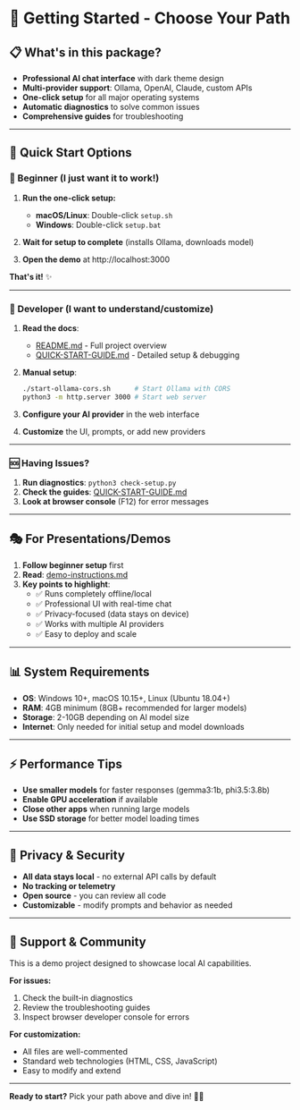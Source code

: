 # 🚀 Getting Started - Choose Your Path

## 📋 What's in this package?
- **Professional AI chat interface** with dark theme design
- **Multi-provider support**: Ollama, OpenAI, Claude, custom APIs
- **One-click setup** for all major operating systems
- **Automatic diagnostics** to solve common issues
- **Comprehensive guides** for troubleshooting

---

## 🎯 Quick Start Options

### 👶 Beginner (I just want it to work!)
1. **Run the one-click setup:**
   - **macOS/Linux**: Double-click `setup.sh`
   - **Windows**: Double-click `setup.bat`

2. **Wait for setup to complete** (installs Ollama, downloads model)

3. **Open the demo** at http://localhost:3000

**That's it!** ✨

---

### 🔧 Developer (I want to understand/customize)
1. **Read the docs**:
   - [README.md](README.md) - Full project overview
   - [QUICK-START-GUIDE.md](QUICK-START-GUIDE.md) - Detailed setup & debugging

2. **Manual setup**:
   ```bash
   ./start-ollama-cors.sh      # Start Ollama with CORS
   python3 -m http.server 3000 # Start web server
   ```

3. **Configure your AI provider** in the web interface

4. **Customize** the UI, prompts, or add new providers

---

### 🆘 Having Issues?
1. **Run diagnostics**: `python3 check-setup.py`
2. **Check the guides**: [QUICK-START-GUIDE.md](QUICK-START-GUIDE.md)
3. **Look at browser console** (F12) for error messages

---

## 🎭 For Presentations/Demos
1. **Follow beginner setup** first
2. **Read**: [demo-instructions.md](demo-instructions.md)
3. **Key points to highlight**:
   - ✅ Runs completely offline/local
   - ✅ Professional UI with real-time chat
   - ✅ Privacy-focused (data stays on device)
   - ✅ Works with multiple AI providers
   - ✅ Easy to deploy and scale

---

## 📊 System Requirements
- **OS**: Windows 10+, macOS 10.15+, Linux (Ubuntu 18.04+)
- **RAM**: 4GB minimum (8GB+ recommended for larger models)
- **Storage**: 2-10GB depending on AI model size
- **Internet**: Only needed for initial setup and model downloads

---

## ⚡ Performance Tips
- **Use smaller models** for faster responses (gemma3:1b, phi3.5:3.8b)
- **Enable GPU acceleration** if available
- **Close other apps** when running large models
- **Use SSD storage** for better model loading times

---

## 🔐 Privacy & Security
- **All data stays local** - no external API calls by default
- **No tracking or telemetry**
- **Open source** - you can review all code
- **Customizable** - modify prompts and behavior as needed

---

## 🤝 Support & Community
This is a demo project designed to showcase local AI capabilities. 

**For issues:**
1. Check the built-in diagnostics
2. Review the troubleshooting guides
3. Inspect browser developer console for errors

**For customization:**
- All files are well-commented
- Standard web technologies (HTML, CSS, JavaScript)
- Easy to modify and extend

---

**Ready to start?** Pick your path above and dive in! 🏊‍♂️